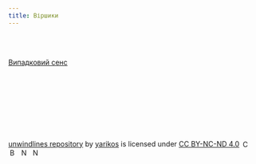```yaml
---
title: Віршики
---
```

<br>
<br>

[Випадковий сенс](Випадковий_сенс.md)










<br/><br/><br/><br/><br/><br/><br/>

[unwindlines repository](https://github.com/yarikos/unwindlines) by [yarikos](https://github.com/yarikos) is licensed under [CC BY-NC-ND 4.0](https://creativecommons.org/licenses/by-nc-nd/4.0/?ref=chooser-v1) <img src="https://mirrors.creativecommons.org/presskit/icons/cc.svg?ref=chooser-v1" alt="CC" style="height:16px; margin-left:3px; vertical-align:text-bottom;">
<img src="https://mirrors.creativecommons.org/presskit/icons/by.svg?ref=chooser-v1" alt="BY" style="height:16px; margin-left:3px; vertical-align:text-bottom;">
<img src="https://mirrors.creativecommons.org/presskit/icons/nc.svg?ref=chooser-v1" alt="NC" style="height:16px; margin-left:3px; vertical-align:text-bottom;">
<img src="https://mirrors.creativecommons.org/presskit/icons/nd.svg?ref=chooser-v1" alt="ND" style="height:16px; margin-left:3px; vertical-align:text-bottom;">

<br/><br/>
